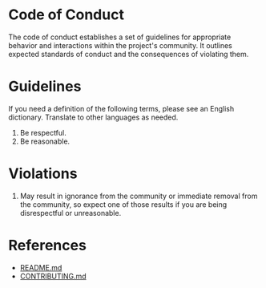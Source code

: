 # Code of Conduct

The code of conduct establishes a set of guidelines for appropriate behavior and interactions within the project's community.  It outlines expected standards of conduct and the consequences of violating them.

# Guidelines

If you need a definition of the following terms, please see an English dictionary.  Translate to other languages as needed.

1. Be respectful.
1. Be reasonable.

# Violations

1. May result in ignorance from the community or immediate removal from the community, so expect one of those results if you are being disrespectful or unreasonable.

# References

- [README.md](/README.md)
- [CONTRIBUTING.md](/CONTRIBUTING.md)
